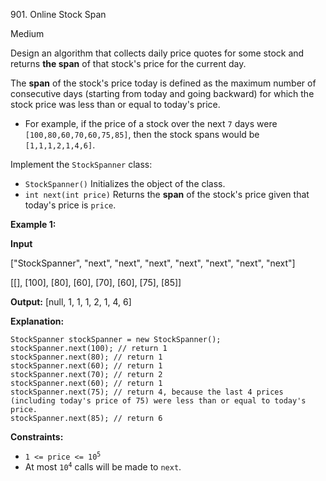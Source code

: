 901\. Online Stock Span

Medium

Design an algorithm that collects daily price quotes for some stock and returns **the span** of that stock's price for the current day.

The **span** of the stock's price today is defined as the maximum number of consecutive days (starting from today and going backward) for which the stock price was less than or equal to today's price.

*   For example, if the price of a stock over the next `7` days were `[100,80,60,70,60,75,85]`, then the stock spans would be `[1,1,1,2,1,4,6]`.

Implement the `StockSpanner` class:

*   `StockSpanner()` Initializes the object of the class.
*   `int next(int price)` Returns the **span** of the stock's price given that today's price is `price`.

**Example 1:**

**Input** 

["StockSpanner", "next", "next", "next", "next", "next", "next", "next"] 

[[], [100], [80], [60], [70], [60], [75], [85]]

**Output:** [null, 1, 1, 1, 2, 1, 4, 6]

**Explanation:** 

    StockSpanner stockSpanner = new StockSpanner(); 
    stockSpanner.next(100); // return 1 
    stockSpanner.next(80); // return 1 
    stockSpanner.next(60); // return 1 
    stockSpanner.next(70); // return 2 
    stockSpanner.next(60); // return 1 
    stockSpanner.next(75); // return 4, because the last 4 prices (including today's price of 75) were less than or equal to today's price. 
    stockSpanner.next(85); // return 6

**Constraints:**

*   <code>1 <= price <= 10<sup>5</sup></code>
*   At most <code>10<sup>4</sup></code> calls will be made to `next`.
